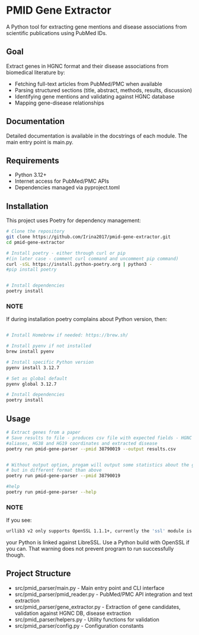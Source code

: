 # PMID Gene Extractor

A Python tool for extracting gene mentions and disease associations from scientific publications using PubMed IDs.

## Goal

Extract genes in HGNC format and their disease associations from biomedical literature by:
- Fetching full-text articles from PubMed/PMC when available
- Parsing structured sections (title, abstract, methods, results, discussion)
- Identifying gene mentions and validating against HGNC database
- Mapping gene-disease relationships

## Documentation
Detailed documentation is available in the docstrings of each module. The main entry point is main.py.

## Requirements
 - Python 3.12+
 - Internet access for PubMed/PMC APIs
 - Dependencies managed via pyproject.toml

## Installation

This project uses Poetry for dependency management:

```bash
# Clone the repository
git clone https://github.com/Irina2017/pmid-gene-extractor.git
cd pmid-gene-extractor

# Install poetry - either through curl or pip
#(in later case - comment curl command and uncomment pip command)
curl -sSL https://install.python-poetry.org | python3 -
#pip install poetry


# Install dependencies
poetry install

```

### NOTE

 If during installation poetry complains about Python version, then:
```bash

# Install Homebrew if needed: https://brew.sh/

# Install pyenv if not installed
brew install pyenv

# Install specific Python version
pyenv install 3.12.7

# Set as global default
pyenv global 3.12.7

# Install dependencies
poetry install

```


## Usage

```bash
# Extract genes from a paper
# Save results to file - produces csv file with expected fields - HGNC id, HGNC gene symbol,
#aliases, HG38 and HG19 coordinates and extracted disease
poetry run pmid-gene-parser --pmid 38790019 --output results.csv


# Without output option, progam will output some statistics about the genes
# but in different format than above
poetry run pmid-gene-parser --pmid 38790019

#help
poetry run pmid-gene-parser --help
```

### NOTE

If you see:

```bash
urllib3 v2 only supports OpenSSL 1.1.1+, currently the 'ssl' module is compiled with 'LibreSSL ...'
```
your Python is linked against LibreSSL. Use a Python build with OpenSSL if you can.
That warning does not prevent program to run successfully though.

## Project Structure

- src/pmid_parser/main.py - Main entry point and CLI interface
- src/pmid_parser/pmid_reader.py - PubMed/PMC API integration and text extraction
- src/pmid_parser/gene_extractor.py - Extraction of gene candidates, validation against HGNC DB, disease extraction
- src/pmid_parser/helpers.py - Utility functions for validation
- src/pmid_parser/config.py - Configuration constants


